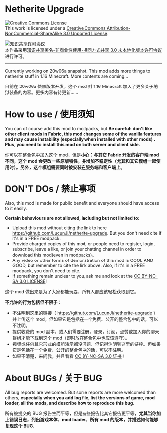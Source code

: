 # Netherite Upgrade
<a rel="license" href="http://creativecommons.org/licenses/by-nc-sa/3.0/"><img alt="Creative Commons License" style="border-width:0" src="https://i.creativecommons.org/l/by-nc-sa/3.0/88x31.png" /></a><br />This work is licensed under a <a rel="license" href="http://creativecommons.org/licenses/by-nc-sa/3.0/">Creative Commons Attribution-NonCommercial-ShareAlike 3.0 Unported License</a>.

<a rel="license" href="http://creativecommons.org/licenses/by-nc-sa/3.0/"><img alt="知识共享许可协议" style="border-width:0" src="https://i.creativecommons.org/l/by-nc-sa/3.0/88x31.png" /></a><br />本作品采用<a rel="license" href="http://creativecommons.org/licenses/by-nc-sa/3.0/">知识共享署名-非商业性使用-相同方式共享 3.0 未本地化版本许可协议</a>进行许可。

---

Currently working on 20w06a snapshot. This mod adds more things to netherite stuff in 1.16 Minecraft. More contents are coming...

目前在 20w06a 快照版本开发。这个 mod 对 1.16 Minecraft 加入了更多关于地狱装备的内容。更多内容有待更新……

# How to use / 使用须知
You can of course add this mod to modpacks, but **Be careful: don't like other client mods in Fabric, this mod changes some of the vanilla features and may cause instability (especially when installed with other mods) . Plus, you need to install this mod on both server and client side.**

你可以在整合包中加入这个 mod，但是**小心：与其它 Fabric 开发的客户端 mod 不同，这个 mod 会更改一些原版特性，并增加不稳定性（尤其和其它模组一起使用时）。另外，这个模组需要同时被安装在服务端和客户端上。**

# DON'T DOs / 禁止事项
Also, this mod is made for public benefit and everyone should have access to it easily.

**Certain behaviours are not allowed, including but not limited to:**
- Upload this mod without citing the link to here https://github.com/LucunJi/netherite-upgrade. But you don't need cite if it's in a FREE modpack.
- Provide charged copies of this mod, or people need to register, login, subscribe, leave a like, or join your chatting channel in order to download this mod(even in modpacks)。
- Any video or other forms of demonstration of this mod is COOL AND GOOD, but remember to cite the link above. Also, if it's in a FREE modpack, you don't need to cite.
- If something remain unclear to you, ask me and look at the [CC BY-NC-SA 3.0 LICENSE](./LICENSE)!

这个 mod 做出来是为了大家都能玩耍，所有人都应该轻松获取到它。

**不允许的行为包括但不限于：**
- 不注明到这里的链接（ https://github.com/LucunJi/netherite-upgrade ）并上传这个 mod。但如果它是包括在一个免费、公开的整合包中的话，可以不注明。
- 提供收费的 mod 副本，或人们需要注册，登录，订阅，点赞或加入你的聊天群组才能下载到这个 mod（即时放在整合包中也应该遵守）。
- 视频或任何其它形式的模组演示都没问题，但记得注明到这里的链接。但如果它是包括在一个免费、公开的整合包中的话，可以不注明。
- 如果不清楚，来问我，并且看看 [CC BY-NC-SA 3.0 证书](./LICENSE)！

# About BUGs / 关于 BUG

All bug reports are welcomed. But some reports are more welcomed than others, **especially when you add log file, list the versions of game, mod loader, all the mods, and describe how to reproduce this bug**.

所有被提交的 BUG 报告生而平等，但是有些报告比其它报告更平等，**尤其当你加上错误日志，列出游戏本体、mod loader、所有 mod 的版本，并描述如何能够复现这个 BUG.**
